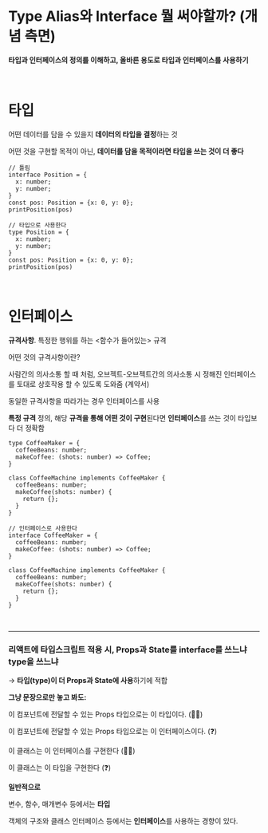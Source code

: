 # Type Alias와 Interface 뭘 써야할까? (개념 측면)

**타입과 인터페이스의 정의를 이해하고, 올바른 용도로 타입과 인터페이스를 사용하기**

<br>

# **타입**

어떤 데이터를 담을 수 있을지 **데이터의 타입을 결정**하는 것

어떤 것을 구현할 목적이 아닌, **데이터를 담을 목적이라면 타입을 쓰는 것이 더 좋다**

```tsx
// 틀림
interface Position = {
  x: number;
  y: number;
}
const pos: Position = {x: 0, y: 0};
printPosition(pos)

// 타입으로 사용한다
type Position = {
  x: number;
  y: number;
}
const pos: Position = {x: 0, y: 0};
printPosition(pos)
```

<br>

# **인터페이스**

**규격사항**. 특정한 행위를 하는 <함수가 들어있는> 규격

어떤 것의 규격사항이란?

사람간의 의사소통 할 때 처럼, 오브젝트-오브젝트간의 의사소통 시 정해진 인터페이스를 토대로 상호작용 할 수 있도록 도와줌 (계약서)

동일한 규격사항을 따라가는 경우 인터페이스를 사용

**특정 규격** 정의, 해당 **규격을 통해 어떤 것이 구현**된다면 **인터페이스**를 쓰는 것이 타입보다 더 정확함

```tsx
type CoffeeMaker = {
  coffeeBeans: number;
  makeCoffee: (shots: number) => Coffee;
}

class CoffeeMachine implements CoffeeMaker {
  coffeeBeans: number;
  makeCoffee(shots: number) {
    return {};
  }
}

// 인터페이스로 사용한다
interface CoffeeMaker = {
  coffeeBeans: number;
  makeCoffee: (shots: number) => Coffee;
}

class CoffeeMachine implements CoffeeMaker {
  coffeeBeans: number;
  makeCoffee(shots: number) {
    return {};
  }
}
```

<br>

---

### 리액트에 타입스크립트 적용 시, Props과 State를 interface를 쓰느냐 type을 쓰느냐

→ **타입(type)이 더 Props과 State에 사용**하기에 적합

**그냥 문장으로만 놓고 봐도:**

이 컴포넌트에 전달할 수 있는 Props 타입으로는 이 타입이다. (🙆‍♀️)

이 컴포넌트에 전달할 수 있는 Props 타입으로는 이 인터페이스이다. (❓)

이 클래스는 이 인터페이스를 구현한다 (🙆‍♀️)

이 클래스는 이 타입을 구현한다 (❓)

**일반적으로**

변수, 함수, 매개변수 등에서는 **타입**

객체의 구조와 클래스 인터페이스 등에서는 **인터페이스**를 사용하는 경향이 있다.

